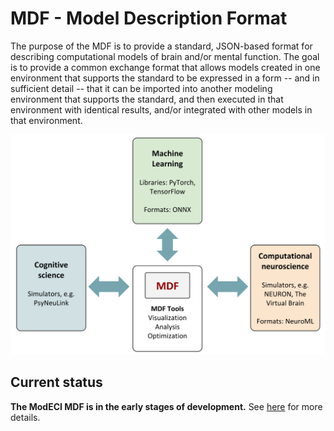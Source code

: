 # MDF - Model Description Format


The purpose of the MDF is to provide a standard, JSON-based format for describing computational models of
brain and/or mental function.  The goal is to provide a common exchange format that allows models created in one
environment that supports the standard to be expressed in a form -- and in sufficient detail -- that it can be
imported into another modeling environment that supports the standard, and then executed in that environment with
identical results, and/or integrated with other models in that environment.

![MDF](images/MDFOutline.png)

<h2>Current status</h2>

**The ModECI MDF is in the early stages of development.** 
See [here](https://github.com/ModECI/MDF) for more details.
